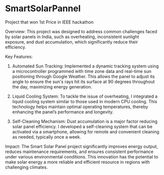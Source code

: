 # SmartSolarPannel
Project that won 1st Price in IEEE hackathon

Overview:
This project was designed to address common challenges faced by solar panels in India, such as overheating, inconsistent sunlight exposure, and dust accumulation, which significantly reduce their efficiency.

Key Features:

1. Automated Sun Tracking:
Implemented a dynamic tracking system using a microcontroller programmed with time zone data and real-time sun positioning through Google Weather. This allows the panel to adjust its angle to ensure the sun's rays hit its surface at 90 degrees throughout the day, maximizing energy generation.

2. Liquid Cooling System:
To tackle the issue of overheating, I integrated a liquid cooling system similar to those used in modern CPU cooling. This technology helps maintain optimal operating temperatures, thereby enhancing the panel’s performance and longevity.

3. Self-Cleaning Mechanism:
Dust accumulation is a major factor reducing solar panel efficiency. I developed a self-cleaning system that can be activated via a smartphone, allowing for remote and convenient cleaning as needed, typically once a week.

Impact:
The Smart Solar Panel project significantly improves energy output, reduces maintenance requirements, and ensures consistent performance under various environmental conditions. This innovation has the potential to make solar energy a more reliable and efficient resource in regions with challenging climates.  
